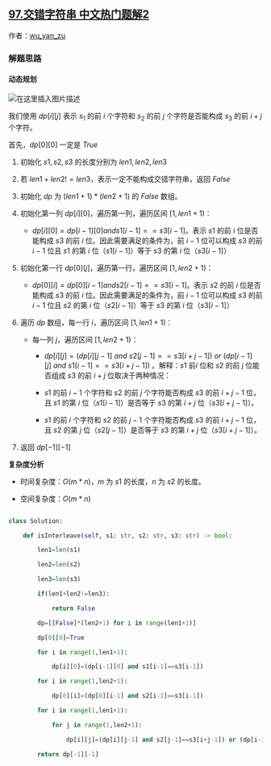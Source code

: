 ## [97.交错字符串 中文热门题解2](https://leetcode.cn/problems/interleaving-string/solutions/100000/dong-tai-gui-hua-zhu-xing-jie-shi-python3-by-zhu-3)

作者：[wu_yan_zu](https://leetcode.cn/u/wu_yan_zu)

### 解题思路
#### 动态规划
![在这里插入图片描述](https://pic.leetcode-cn.com/58e5041be1be0775a05ff0aadbbce04f82ee4d3eef673611a6adff8aefeac1f7.png)
我们使用 $dp[i][j]$ 表示 $s_{1}$ 的前 $i$ 个字符和 $s_{2}$ 的前 $j$ 个字符是否能构成 $s_{3}$ 的前 $i+j$ 个字符。
首先，$dp[0][0]$ 一定是 $True$

 1. 初始化 $s1,s2,s3$ 的长度分别为 $len1,len2,len3$
 2. 若 $len1+len2!=len3$，表示一定不能构成交错字符串，返回 $False$
 3. 初始化 $dp$ 为 $(len1+1)*(len2+1)$ 的 $False$ 数组。
 4. 初始化第一列 $dp[i][0]$，遍历第一列，遍历区间 $[1,len1+1)$：
 	+ $dp[i][0]=dp[i-1][0] and s1[i-1]==s3[i-1]$。表示 $s1$ 的前 $i$ 位是否能构成 $s3$ 的前 $i$ 位。因此需要满足的条件为，前 $i-1$ 位可以构成 $s3$ 的前 $i-1$ 位且 $s1$ 的第 $i$ 位（$s1[i-1]$）等于 $s3$ 的第 $i$ 位（$s3[i-1]$）
 5. 初始化第一行 $dp[0][j]$，遍历第一行，遍历区间 $[1,len2+1)$：
 	+ $dp[0][i]=dp[0][i-1] and s2[i-1]==s3[i-1]$。表示 $s2$ 的前 $i$ 位是否能构成 $s3$ 的前 $i$  位。因此需要满足的条件为，前 $i-1$ 位可以构成 $s3$  的前 $i-1$ 位且  $s2$ 的第 $i$  位（$s2[i-1]$）等于  $s3$  的第 $i$ 位（$s3[i-1]$） 
 6. 遍历 $dp$ 数组，每一行  $i$，遍历区间  $[1,len1+1)$：
 	+ 每一列  $j$，遍历区间 $[1,len2+1)$：
 		+ $dp[i][j]=(dp[i][j-1]\ and\ s2[j-1]==s3[i+j-1])\ or\ (dp[i-1][j]\ and\ s1[i-1]==s3[i+j-1])$ 。解释：$s1$  前$i$ 位和 $s2$ 的前 $j$ 位能否组成 $s3$ 的前 $i+j$  位取决于两种情况：
 		+ $s1$ 的前 $i-1$ 个字符和  $s2$ 的前 $j$ 个字符能否构成 $s3$ 的前 $i+j-1$ 位，且 $s1$ 的第 $i$ 位（$s1[i-1]$）是否等于 $s3$ 的第 $i+j$ 位（$s3[i+j-1]$）。
 		+ $s1$ 的前 $i$ 个字符和 $s2$ 的前 $j-1$ 个字符能否构成 $s3$ 的前 $i+j-1$ 位，且 $s2$ 的第 $j$ 位（$s2[j-1]$）是否等于 $s3$ 的第 $i+j$ 位（$s3[i+j-1]$）。
 8. 返回 $dp[-1][-1]$
             

**复杂度分析**
 - 时间复杂度：$O(m*n)$，$m$ 为 $s1$ 的长度，$n$ 为 $s2$ 的长度。
 - 空间复杂度：$O(m*n)$


```Python []
class Solution:
    def isInterleave(self, s1: str, s2: str, s3: str) -> bool:
        len1=len(s1)
        len2=len(s2)
        len3=len(s3)
        if(len1+len2!=len3):
            return False
        dp=[[False]*(len2+1) for i in range(len1+1)]
        dp[0][0]=True
        for i in range(1,len1+1):
            dp[i][0]=(dp[i-1][0] and s1[i-1]==s3[i-1])
        for i in range(1,len2+1):
            dp[0][i]=(dp[0][i-1] and s2[i-1]==s3[i-1])
        for i in range(1,len1+1):
            for j in range(1,len2+1):
                dp[i][j]=(dp[i][j-1] and s2[j-1]==s3[i+j-1]) or (dp[i-1][j] and s1[i-1]==s3[i+j-1])
        return dp[-1][-1]
```